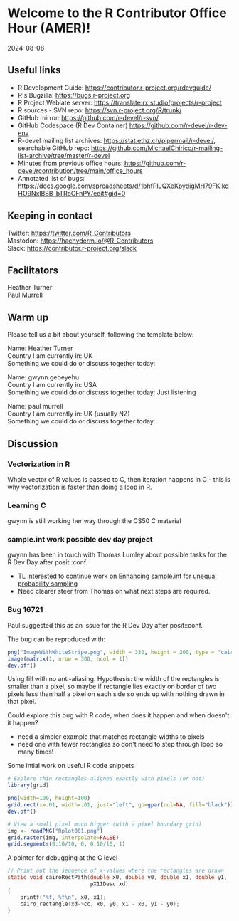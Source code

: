 # Welcome to the R Contributor Office Hour (AMER)!
2024-08-08

## Useful links

 * R Development Guide: https://contributor.r-project.org/rdevguide/ 
 * R's Bugzilla: https://bugs.r-project.org 
 * R Project Weblate server: https://translate.rx.studio/projects/r-project 
 * R sources - SVN repo: https://svn.r-project.org/R/trunk/ 
 * GitHub mirror: https://github.com/r-devel/r-svn/ 
 * GitHub Codespace (R Dev Container) https://github.com/r-devel/r-dev-env 
 * R-devel mailing list archives: https://stat.ethz.ch/pipermail/r-devel/, searchable GitHub repo: https://github.com/MichaelChirico/r-mailing-list-archive/tree/master/r-devel 
 * Minutes from previous office hours: https://github.com/r-devel/rcontribution/tree/main/office_hours 
 * Annotated list of bugs: https://docs.google.com/spreadsheets/d/1bhfPIJQXeKpydigMH79FKIkdHO9NxlBSB_bTRoCFnPY/edit#gid=0
  
## Keeping in contact

Twitter: https://twitter.com/R_Contributors  
Mastodon: https://hachyderm.io/@R_Contributors  
Slack: https://contributor.r-project.org/slack  

## Facilitators

Heather Turner   
Paul Murrell

## Warm up 

Please tell us a bit about yourself, following the template below: 

Name: Heather Turner  
Country I am currently in: UK  
Something we could do or discuss together today: 

Name: gwynn gebeyehu  
Country I am currently in: USA  
Something we could do or discuss together today: Just listening

Name: paul murrell  
Country I am currently in:  UK (usually NZ)  
Something we could do or discuss together today: 

## Discussion

### Vectorization in R

Whole vector of R values is passed to C, then iteration happens in C - this is why vectorization is faster than doing a loop in R.

### Learning C

gwynn is still working her way through the CS50 C material

### sample.int work possible dev day project

gwynn has been in touch with Thomas Lumley about possible tasks for the R Dev Day after posit::conf.
  - TL interested to continue work on [Enhancing sample.int for unequal probability sampling](https://github.com/r-devel/r-project-sprint-2023/issues/32)
  - Need clearer steer from Thomas on what next steps are required.

### Bug 16721

Paul suggested this as an issue for the R Dev Day after posit::conf.

The bug can be reproduced with:

```r
png("ImageWithWhiteStripe.png", width = 330, height = 200, type = "cairo")
image(matrix(1, nrow = 300, ncol = 1))
dev.off()
```

Using fill with no anti-aliasing. Hypothesis: the width of the rectangles is smaller than a pixel, so maybe if rectangle lies exactly on border 
of two pixels less than half a pixel on each side so ends up with nothing drawn in that pixel.

Could explore this bug with R code, when does it happen and when doesn't it happen?
 - need a simpler example that matches rectangle widths to pixels
 - need one with fewer rectangles so don't need to step through loop so many times!

Some intial work on useful R code snippets

```r
# Explore thin rectangles aligned exactly with pixels (or not)
library(grid)

png(width=100, height=100)
grid.rect(x=.01, width=.01, just="left", gp=gpar(col=NA, fill="black"))
dev.off()

# View a small pixel much bigger (with a pixel boundary grid)
img <- readPNG("Rplot001.png")
grid.raster(img, interpolate=FALSE)
grid.segments(0:10/10, 0, 0:10/10, 1)
```

A pointer for debugging at the C level

```c
// Print out the sequence of x-values where the rectangles are drawn
static void cairoRectPath(double x0, double y0, double x1, double y1, 
                          pX11Desc xd) 
{
    printf("%f, %f\n", x0, x1);
    cairo_rectangle(xd->cc, x0, y0, x1 - x0, y1 - y0);
}
```


